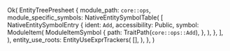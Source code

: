 Ok(
    EntityTreePresheet {
        module_path: `core::ops`,
        module_specific_symbols: NativeEntitySymbolTable(
            [
                NativeEntitySymbolEntry {
                    ident: `Add`,
                    accessibility: Public,
                    symbol: ModuleItem(
                        ModuleItemSymbol {
                            path: TraitPath(`core::ops::Add`),
                        },
                    ),
                },
            ],
        ),
        entity_use_roots: EntityUseExprTrackers(
            [],
        ),
    },
)